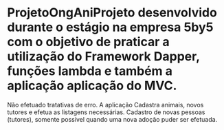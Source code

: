 # ProjetoOngAniProjeto desenvolvido durante o estágio na empresa 5by5 com o objetivo de praticar a utilização do Framework Dapper, funções lambda e também a aplicação aplicação do MVC.


Não efetuado tratativas de erro. A aplicação Cadastra animais, novos tutores e efetua as listagens necessárias. Cadastro de novas pessoas (tutores), somente possível quando uma nova adoção puder ser efetuada.
